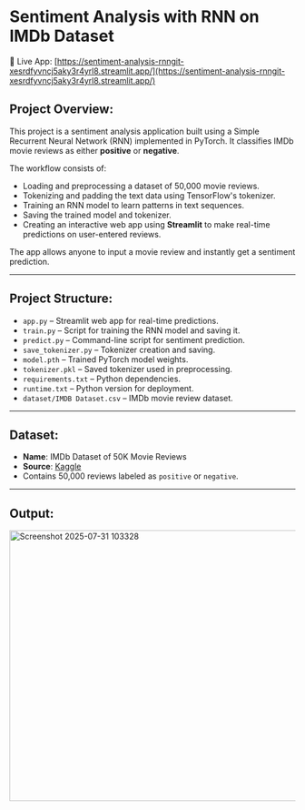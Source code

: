 # Sentiment Analysis with RNN on IMDb Dataset  
🔗 Live App: [https://sentiment-analysis-rnngit-xesrdfyvncj5aky3r4yrl8.streamlit.app/](https://sentiment-analysis-rnngit-xesrdfyvncj5aky3r4yrl8.streamlit.app/)

## Project Overview:

This project is a sentiment analysis application built using a Simple Recurrent Neural Network (RNN) implemented in PyTorch. It classifies IMDb movie reviews as either **positive** or **negative**.

The workflow consists of:
- Loading and preprocessing a dataset of 50,000 movie reviews.
- Tokenizing and padding the text data using TensorFlow's tokenizer.
- Training an RNN model to learn patterns in text sequences.
- Saving the trained model and tokenizer.
- Creating an interactive web app using **Streamlit** to make real-time predictions on user-entered reviews.

The app allows anyone to input a movie review and instantly get a sentiment prediction.

---

## Project Structure:

- `app.py` – Streamlit web app for real-time predictions.
- `train.py` – Script for training the RNN model and saving it.
- `predict.py` – Command-line script for sentiment prediction.
- `save_tokenizer.py` – Tokenizer creation and saving.
- `model.pth` – Trained PyTorch model weights.
- `tokenizer.pkl` – Saved tokenizer used in preprocessing.
- `requirements.txt` – Python dependencies.
- `runtime.txt` – Python version for deployment.
- `dataset/IMDB Dataset.csv` – IMDb movie review dataset.

---

## Dataset:

- **Name**: IMDb Dataset of 50K Movie Reviews  
- **Source**: [Kaggle](https://www.kaggle.com/datasets/lakshmi25npathi/imdb-dataset-of-50k-movie-reviews)  
- Contains 50,000 reviews labeled as `positive` or `negative`.

---

## Output:

<img width="511" height="476" alt="Screenshot 2025-07-31 103328" src="https://github.com/user-attachments/assets/93800bb3-d04c-469b-be5d-3e361d796cd9" />
